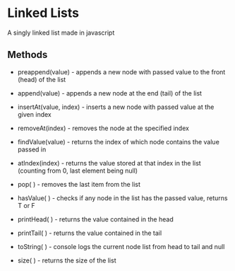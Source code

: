 
# Linked Lists

A singly linked list made in javascript 


## Methods

- preappend(value) - appends a new node with passed value to the front (head) of the list

- append(value) - appends a new node at the end (tail) of the list

- insertAt(value, index) -  inserts a new node with passed value at the given index

- removeAt(index) - removes the node at the specified index

- findValue(value) - returns the index of which node contains the value passed in

- atIndex(index) - returns the value stored at that index in the list (counting from 0, last element being null)

- pop( ) - removes the last item from the list

- hasValue( ) - checks if any node in the list has the passed value, returns T or F

- printHead( ) - returns the value contained in the head

- printTail( ) - returns the value contained in the tail

- toString( ) - console logs the current node list from head to tail and null

- size( ) - returns the size of the list

